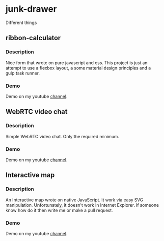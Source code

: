 # junk-drawer
Different things

## ribbon-calculator

### Description
Nice form that wrote on pure javascript and css. This project is just an attempt to use a flexbox layout, a some material design principles and a gulp task runner.

### Demo
Demo on my youtube [channel](https://www.youtube.com/watch?v=427VRbzOT-M).


## WebRTC video chat

### Description
Simple WebRTC video chat. Only the required minimum.

### Demo
Demo on my youtube [channel](https://youtu.be/jYXG8OIekow).



## Interactive map

### Description
An Interactive map wrote on native JavaScript. It work via easy SVG manipulation. Unfortunately, it doesn't work in Internet Explorer. If someone know how do it then write me or make a pull request.

### Demo
Demo on my youtube [channel](https://youtu.be/J5P-4pHzh6E).